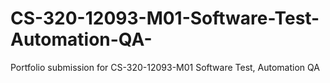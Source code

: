 # CS-320-12093-M01-Software-Test-Automation-QA-
Portfolio submission for CS-320-12093-M01 Software Test, Automation QA 
